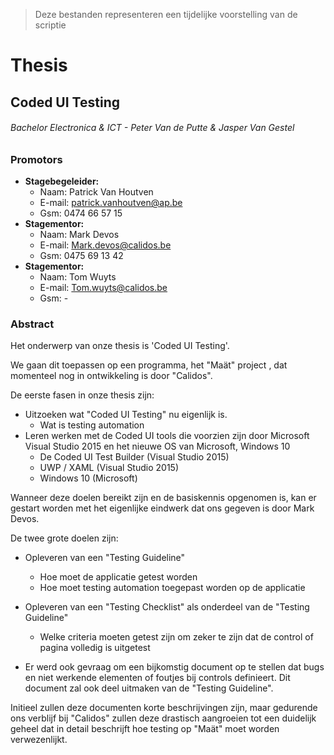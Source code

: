 >Deze bestanden representeren een tijdelijke voorstelling van de scriptie
# Thesis

## Coded UI Testing 

###### Bachelor Electronica & ICT - Peter Van de Putte & Jasper Van Gestel

### Promotors

* **Stagebegeleider:**
    * Naam: Patrick Van Houtven
    * E-mail: patrick.vanhoutven@ap.be
    * Gsm: 0474 66 57 15
* **Stagementor:**
    * Naam: Mark Devos
    * E-mail: Mark.devos@calidos.be
    * Gsm: 0475 69 13 42
* **Stagementor:**
    * Naam: Tom Wuyts
    * E-mail: Tom.wuyts@calidos.be
    * Gsm: -

### Abstract

Het onderwerp van onze thesis is 'Coded UI Testing'.

We gaan dit toepassen op een programma, het "Maät" project , dat momenteel nog in ontwikkeling is door "Calidos".

De eerste fasen in onze thesis zijn:

* Uitzoeken wat "Coded UI Testing" nu eigenlijk is.
  * Wat is testing automation
* Leren werken met de Coded UI tools die voorzien zijn door Microsoft Visual Studio 2015 en het nieuwe OS van Microsoft, Windows 10 
  * De Coded UI Test Builder (Visual Studio 2015)
  * UWP / XAML (Visual Studio 2015)
  * Windows 10 (Microsoft)

Wanneer deze doelen bereikt zijn en de basiskennis opgenomen is, kan er gestart worden met het eigenlijke eindwerk dat ons gegeven is door Mark Devos.

De twee grote doelen zijn:

* Opleveren van een "Testing Guideline"
  * Hoe moet de applicatie getest worden
  * Hoe moet testing automation toegepast worden op de applicatie
* Opleveren van een "Testing Checklist" als onderdeel van de "Testing Guideline"
  * Welke criteria moeten getest zijn om zeker te zijn dat de control of pagina volledig is uitgetest

* Er werd ook gevraag om een bijkomstig document op te stellen dat bugs en niet werkende elementen of foutjes bij controls definieert. Dit document zal ook deel uitmaken van de "Testing Guideline".

Initieel zullen deze documenten korte beschrijvingen zijn, maar gedurende ons verblijf bij "Calidos" zullen deze drastisch aangroeien tot een duidelijk geheel dat in detail beschrijft hoe testing op "Maät" moet worden verwezenlijkt.
